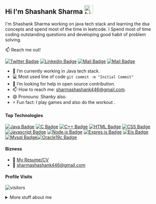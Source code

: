 ## Hi I'm Shashank Sharma <img src="https://user-images.githubusercontent.com/1303154/88677602-1635ba80-d120-11ea-84d8-d263ba5fc3c0.gif" width="28px" alt="hi">

I'm Shashank Sharma working on java tech stack and learning the dsa concepts and spend most of the time in leetcode. I Spend most of time coding outstanding questions and developing good habit of problem solving.

:mailbox: Reach me out!

[![Twitter Badge](https://img.shields.io/badge/-@Shashank-1ca0f1?style=flat&labelColor=1ca0f1&logo=twitter&logoColor=white&link=https://twitter.com/Shashan72085397)](https://twitter.com/Shashan72085397)  [![Linkedin Badge](https://img.shields.io/badge/-Shashank-0e76a8?style=flat&labelColor=0e76a8&logo=linkedin&logoColor=white)](https://www.linkedin.com/in/shashank-sharma-5a18811b6/) [![Mail Badge](https://img.shields.io/badge/-@Shashank-e84393?style=flat&labelColor=e84393&logo=instagram&logoColor=white)](https://www.instagram.com/shashank.sharma.2000/) [![Mail Badge](https://img.shields.io/badge/-Shashank-c0392b?style=flat&labelColor=c0392b&logo=gmail&logoColor=white)](mailto:sharmashashank446@gmail.com)



<!-- TODO: Add last video link -->

- 🔭 I’m currently working in Java tech stack.
- :computer: Most used line of code `git commit -m "Initial Commit"`
- 🤔 I’m looking for help in open source contribution.
- 📫 How to reach me: sharmashashank446@gmail.com.
- 😄 Pronouns: Shanky also.
- ⚡ Fun fact: I play games and also do the workout .

#### Top Technologies

<!-- TODO: Make technologies links takes you to repositories -->

[![Java Badge](https://img.shields.io/badge/-Java-DE834D?style=for-the-badge&labelColor=black&logo=java&logoColor=DE834D)](#) [![C Badge](https://img.shields.io/badge/-C-22577E?style=for-the-badge&labelColor=black&logo=c&logoColor=22577E)](#) [![C++  Badge](https://img.shields.io/badge/-C++-007acc?style=for-the-badge&labelColor=black&logo=c%2B%2B&logoColor=22577E)](#) [![HTML Badge](https://img.shields.io/badge/-HTML-DE834D?style=for-the-badge&labelColor=black&logo=Html5&logoColor=DE834D)](#) [![CSS Badge](https://img.shields.io/badge/-CSS-e535ab?style=for-the-badge&labelColor=black&logo=Css3&logoColor=FF5677)](#) [![Javascript Badge](https://img.shields.io/badge/-Javascript-e535ab?style=for-the-badge&labelColor=black&logo=Javascript&logoColor=461111)](#) [![Node.js  Badge](https://img.shields.io/badge/-Node.js-519259?style=for-the-badge&labelColor=black&logo=Node.js&logoColor=519259)](#) [![Expres.js  Badge](https://img.shields.io/badge/-Express.js-2C272E?style=for-the-badge&labelColor=black&logo=Node.js&logoColor=2C272E)](#) [![Ejs  Badge](https://img.shields.io/badge/-Ejs-7CD1B8?style=for-the-badge&labelColor=black&logo=Node.js&logoColor=04293A)](#)[![Mysql Badge](https://img.shields.io/badge/-mysql-F2789F?style=for-the-badge&labelColor=black&logo=mysql&logoColor=F2789F)](#)[![Oracle19c Badge](https://img.shields.io/badge/-Oracle19c-FF5677?style=for-the-badge&labelColor=black&logo=Oracle&logoColor=FF5677)](#)



#### Bizness

- :paperclip: [My Resume/CV](https://github.com/Shashank-deb/Personal-Documents/blob/master/Shashank_Sharma%20.pdf)
- :email: sharmashashank446@gmail.com

#### Profile Visits

![visitors](https://visitor-badge.glitch.me/badge?page_id=Shashank-deb.Shashank-deb&left_color=green&right_color=red)

<details>
<summary>
  More stuff about me
</summary>

<br >

I love sharing knowledge and putting repo, courses and posts together for helping other developers, and that's why iam working in github


#### Recent Technology Used
<!--START_SECTION:waka-->
```text
JavaScript   8 hrs 6 mins    █████████████████████▓░░░   86.78 % 
Markdown     36 mins         █▓░░░░░░░░░░░░░░░░░░░░░░░   06.59 % 
JSON         17 mins         ▓░░░░░░░░░░░░░░░░░░░░░░░░   03.07 % 
YAML         11 mins         ▓░░░░░░░░░░░░░░░░░░░░░░░░   02.06 % 
Java         4 mins          ▒░░░░░░░░░░░░░░░░░░░░░░░░   00.78 % 
```
<!--END_SECTION:waka-->


#### Github Stats

[![Shashank Sharma's GitHub stats](https://github-readme-stats.vercel.app/api?username=Shashank-deb&hide=contribs,prs&count_private=true&show_icons=true&theme=radical)](https://github.com/anuraghazra/github-readme-stats)


</details>
